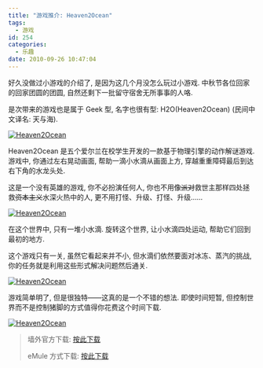 ```yaml
---
title: "游戏推介: Heaven2Ocean"
tags:
  - 游戏
id: 254
categories:
  - 乐趣
date: 2010-09-26 10:47:04
---
```


好久没做过小游戏的介绍了, 是因为这几个月没怎么玩过小游戏. 中秋节各位回家的回家团圆的团圆, 自然还剩下一批留守宿舍无所事事的人咯.

是次带来的游戏也是属于 Geek 型, 名字也很有型: H2O(Heaven2Ocean) (民间中文译名: 天与海).

[![Heaven2Ocean](//beamnote-img.oss-cn-shanghai.aliyuncs.com/2010/heaven2ocean.jpg)](//beamnote-img.oss-cn-shanghai.aliyuncs.com/2010/heaven2ocean.jpg)<!-- more -->

Heaven2Ocean 是五个爱尔兰在校学生开发的一款基于物理引擎的动作解谜游戏. 游戏中, 你通过左右晃动画面, 帮助一滴小水滴从画面上方, 穿越重重障碍最后到达右下角的水龙头处.

这是一个没有英雄的游戏, 你不必扮演任何人, 你也不用像<del datetime="2010-09-26T02:19:44+00:00">派对</del>救世主那样四处拯救<del datetime="2010-09-26T02:19:44+00:00">资本主义</del>水深火热中的人, 更不用打怪、升级、打怪、升级……

[![Heaven2Ocean](//beamnote-img.oss-cn-shanghai.aliyuncs.com/2010/heaven2ocean1.jpg)](//beamnote-img.oss-cn-shanghai.aliyuncs.com/2010/heaven2ocean1.jpg)

在这个世界中, 只有一堆小水滴. 旋转这个世界, 让小水滴四处运动, 帮助它们回到最初的地方.

这个游戏只有一关, 虽然它看起来并不小, 但水滴们依然要面对冰冻、蒸汽的挑战, 你的任务就是利用这些形式解决问题然后通关.

[![Heaven2Ocean](//beamnote-img.oss-cn-shanghai.aliyuncs.com/2010/heaven2ocean2.jpg)](//beamnote-img.oss-cn-shanghai.aliyuncs.com/2010/heaven2ocean2.jpg)

游戏简单明了, 但是很独特——这真的是一个不错的想法. 即使时间短暂, 但控制世界而不是控制猪脚的方式值得你花费这个时间下载.

[![Heaven2Ocean](//beamnote-img.oss-cn-shanghai.aliyuncs.com/2010/heaven2ocean3.jpg)](//beamnote-img.oss-cn-shanghai.aliyuncs.com/2010/heaven2ocean3.jpg)
> 墙外官方下载: [按此下载](http://www.acid-play.com/file/h2o.zip)
>
>
> eMule 方式下载: [按此下载](ed2k://|file|%5B%E5%A4%A9%E4%B8%8E%E6%B5%B7%5D.H2O.Heaven2Ocean.full.rip.rar|49365786|7a0300c6ad5960c496929509bd1fb9d3|h=dagcuhol2vypscb2f25soxfm5btu3jdy|/)
